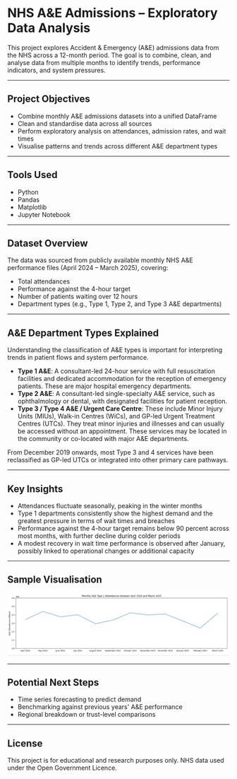 # NHS A&E Admissions – Exploratory Data Analysis

This project explores Accident & Emergency (A&E) admissions data from the NHS across a 12-month period. The goal is to combine, clean, and analyse data from multiple months to identify trends, performance indicators, and system pressures.

---

## Project Objectives

- Combine monthly A&E admissions datasets into a unified DataFrame  
- Clean and standardise data across all sources  
- Perform exploratory analysis on attendances, admission rates, and wait times  
- Visualise patterns and trends across different A&E department types  

---

## Tools Used

- Python  
- Pandas  
- Matplotlib  
- Jupyter Notebook  

---

## Dataset Overview

The data was sourced from publicly available monthly NHS A&E performance files (April 2024 – March 2025), covering:

- Total attendances  
- Performance against the 4-hour target  
- Number of patients waiting over 12 hours  
- Department types (e.g., Type 1, Type 2, and Type 3 A&E departments)  

---

## A&E Department Types Explained

Understanding the classification of A&E types is important for interpreting trends in patient flows and system performance.

- **Type 1 A&E**: A consultant-led 24-hour service with full resuscitation facilities and dedicated accommodation for the reception of emergency patients. These are major hospital emergency departments.
- **Type 2 A&E**: A consultant-led single-specialty A&E service, such as ophthalmology or dental, with designated facilities for patient reception.
- **Type 3 / Type 4 A&E / Urgent Care Centre**: These include Minor Injury Units (MIUs), Walk-in Centres (WiCs), and GP-led Urgent Treatment Centres (UTCs). They treat minor injuries and illnesses and can usually be accessed without an appointment. These services may be located in the community or co-located with major A&E departments.

From December 2019 onwards, most Type 3 and 4 services have been reclassified as GP-led UTCs or integrated into other primary care pathways.

---

## Key Insights

- Attendances fluctuate seasonally, peaking in the winter months  
- Type 1 departments consistently show the highest demand and the greatest pressure in terms of wait times and breaches  
- Performance against the 4-hour target remains below 90 percent across most months, with further decline during colder periods  
- A modest recovery in wait time performance is observed after January, possibly linked to operational changes or additional capacity  

---

## Sample Visualisation

![month_trend](https://github.com/trow-land/Data-Science/blob/main/NHS%20A%26E%20Attendances%20and%20Emergency%20Admissions/Type1_admissions_by_month.png)

---

## Potential Next Steps

- Time series forecasting to predict demand  
- Benchmarking against previous years' A&E performance  
- Regional breakdown or trust-level comparisons  

---

## License

This project is for educational and research purposes only. NHS data used under the Open Government Licence.
